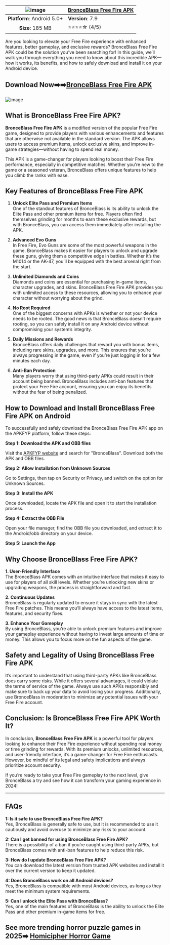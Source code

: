 | ![image](https://github.com/user-attachments/assets/beb50acb-c902-404f-aaa5-d6c4ce60e0c9) | [BronceBlass Free Fire APK](https://apkfyp.com/bronceblass.html)  |
|:-------------------------------------------------:|-----------------------|
| **Platform**: Android 5.0+                       | **Version**: 7.9      |
| **Size**: 185 MB                                  | ⭐⭐⭐⭐☆ (4/5) |

Are you looking to elevate your Free Fire experience with enhanced features, better gameplay, and exclusive rewards? BronceBlass Free Fire APK could be the solution you’ve been searching for! In this guide, we’ll walk you through everything you need to know about this incredible APK—how it works, its benefits, and how to safely download and install it on your Android device.
## Download Now➡️➡️[BronceBlass Free Fire APK](https://apkfyp.com/bronceblass.html)

![image](https://github.com/user-attachments/assets/a2201525-6046-4ac0-a3c5-65bc05e61760)

## What is BronceBlass Free Fire APK?

**BronceBlass Free Fire APK** is a modified version of the popular Free Fire game, designed to provide players with various enhancements and features that are otherwise not available in the standard version. The APK allows users to access premium items, unlock exclusive skins, and improve in-game strategies—without having to spend real money.

This APK is a game-changer for players looking to boost their Free Fire performance, especially in competitive matches. Whether you're new to the game or a seasoned veteran, BronceBlass offers unique features to help you climb the ranks with ease.

## Key Features of BronceBlass Free Fire APK

1. **Unlock Elite Pass and Premium Items**  
   One of the standout features of BronceBlass is its ability to unlock the Elite Pass and other premium items for free. Players often find themselves grinding for months to earn these exclusive rewards, but with BronceBlass, you can access them immediately after installing the APK.

2. **Advanced Evo Guns**  
   In Free Fire, Evo Guns are some of the most powerful weapons in the game. BronceBlass makes it easier for players to unlock and upgrade these guns, giving them a competitive edge in battles. Whether it’s the M1014 or the AK-47, you’ll be equipped with the best arsenal right from the start.

3. **Unlimited Diamonds and Coins**  
   Diamonds and coins are essential for purchasing in-game items, character upgrades, and skins. BronceBlass Free Fire APK provides you with unlimited access to these resources, allowing you to enhance your character without worrying about the grind.

4. **No Root Required**  
   One of the biggest concerns with APKs is whether or not your device needs to be rooted. The good news is that BronceBlass doesn’t require rooting, so you can safely install it on any Android device without compromising your system’s integrity.

5. **Daily Missions and Rewards**  
   BronceBlass offers daily challenges that reward you with bonus items, including rare skins, upgrades, and more. This ensures that you’re always progressing in the game, even if you’re just logging in for a few minutes each day.

6. **Anti-Ban Protection**  
   Many players worry that using third-party APKs could result in their account being banned. BronceBlass includes anti-ban features that protect your Free Fire account, ensuring you can enjoy its benefits without the fear of being penalized.

## How to Download and Install BronceBlass Free Fire APK on Android

To successfully and safely download the BronceBlass Free Fire APK app on the APKFYP platform, follow these steps:

**Step 1: Download the APK and OBB files**

Visit the [APKFYP website](https://apkfyp.com/) and search for "BronceBlass". Download both the APK and OBB files.

**Step 2: Allow Installation from Unknown Sources** 

Go to Settings, then tap on Security or Privacy, and switch on the option for Unknown Sources.

**Step 3: Install the APK**

Once downloaded, locate the APK file and open it to start the installation process.

**Step 4: Extract the OBB File**

Open your file manager, find the OBB file you downloaded, and extract it to the Android/obb directory on your device.

**Step 5: Launch the App**

## Why Choose BronceBlass Free Fire APK?

**1. User-Friendly Interface**  
The BronceBlass APK comes with an intuitive interface that makes it easy to use for players of all skill levels. Whether you’re unlocking new skins or upgrading weapons, the process is straightforward and fast.

**2. Continuous Updates**  
BronceBlass is regularly updated to ensure it stays in sync with the latest Free Fire patches. This means you’ll always have access to the latest items, features, and security fixes.

**3. Enhance Your Gameplay**  
By using BronceBlass, you’re able to unlock premium features and improve your gameplay experience without having to invest large amounts of time or money. This allows you to focus more on the fun aspects of the game.

## Safety and Legality of Using BronceBlass Free Fire APK

It’s important to understand that using third-party APKs like BronceBlass does carry some risks. While it offers several advantages, it could violate the terms of service of the game. Always use such APKs responsibly and make sure to back up your data to avoid losing your progress. Additionally, use BronceBlass in moderation to minimize any potential issues with your Free Fire account.

## Conclusion: Is BronceBlass Free Fire APK Worth It?

In conclusion, **BronceBlass Free Fire APK** is a powerful tool for players looking to enhance their Free Fire experience without spending real money or time grinding for rewards. With its premium unlocks, unlimited resources, and user-friendly interface, it’s a game-changer for Free Fire enthusiasts. However, be mindful of its legal and safety implications and always prioritize account security.

If you’re ready to take your Free Fire gameplay to the next level, give BronceBlass a try and see how it can transform your gaming experience in 2024!

---

## FAQs

**1: Is it safe to use BronceBlass Free Fire APK?**  
Yes, BronceBlass is generally safe to use, but it is recommended to use it cautiously and avoid overuse to minimize any risks to your account.

**2: Can I get banned for using BronceBlass Free Fire APK?**  
There is a possibility of a ban if you’re caught using third-party APKs, but BronceBlass comes with anti-ban features to help reduce this risk.

**3: How do I update BronceBlass Free Fire APK?**  
You can download the latest version from trusted APK websites and install it over the current version to keep it updated.

**4: Does BronceBlass work on all Android devices?**  
Yes, BronceBlass is compatible with most Android devices, as long as they meet the minimum system requirements.

**5: Can I unlock the Elite Pass with BronceBlass?**  
Yes, one of the main features of BronceBlass is the ability to unlock the Elite Pass and other premium in-game items for free.

## See more trending horror puzzle games in 2025➡️ [Homicipher Horror Game ](https://apkfyp.com/homicipher.html)
